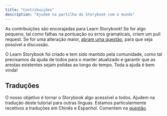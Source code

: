 ```yaml
---
title: "Contribuições"
description: "Ajudem na partilha do Storybook com o mundo"
---
```


As contribuições são encorajadas para Learn Storybook! Se for algo pequeno, tal como falhas na pontuação ou erros gramaticais, criem um pull request. Se for uma alteração maior, [abram uma questão](https://github.com/hichroma/learnstorybook.com/issues), para que seja possível a discussão. 

O Learn Storybook foi criado e tem sido mantido pela comunidade, como tal precisamos da ajuda de todos para o manter atualizado e garantir que as arestas existentes sejam polidas ao longo do tempo. Toda a ajuda é bem vinda!

## Traduções 

O nosso objetivo é tornar o Storybook algo acessível a todos. Ajudem na tradução deste tutorial para outras línguas. Estamos particularmente recetivos a traduções em Chinês e Espanhol. 
Comentem na [questão](https://github.com/hichroma/learnstorybook.com/issues/3).